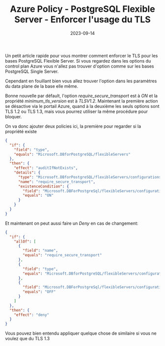 ﻿---
layout: post
title: Azure Policy - PostgreSQL Flexible Server - Enforcer l'usage du TLS
date: 2023-09-14
categories: ["Azure", "Policy"]
githubcommentIdtoreplace:
---

Un petit article rapide pour vous montrer comment enforcer le TLS pour les bases PostgreSQL Flexible Server. Si vous regardez dans les options du control plan Azure vous n'allez pas trouver d'option comme sur les bases PostgreSQL Single Server.

Cependant en fouillant bien vous allez trouver l'option dans les paramètres du data plane de la base elle même.

Bonne nouvelle par défault, l'option _require_secure_transport_ est à _ON_ et la propriété _minimum_tls_version_ est à _TLSV1.2_.
Maintenant la première action se désactive via le portail Azure, quand à la deuxième les seuls options sont TLS 1.2 ou TLS 1.3, mais vous pourrez utiliser la même procédure pour bloquer.

On va donc ajouter deux policies ici, la première pour regarder si la propriété existe

```json
{
  "if": {
    "field": "type",
    "equals": "Microsoft.DBforPostgreSQL/flexibleServers"
  },
  "then": {
    "effect": "auditIfNotExists",
    "details": {
      "type": "Microsoft.DBforPostgreSQL/flexibleServers/configurations",
      "name": "require_secure_transport",
      "existenceCondition": {
        "field": "Microsoft.DBForPostgreSql/flexibleServers/configurations/value",
        "equals": "ON"
      }
    }
  }
}
```

Et maintenant on peut aussi faire un _Deny_ en cas de changement:

```json
{
  "if": {
    "allOf": [
      {
        "field": "name",
        "equals": "require_secure_transport"
      },
      {
        "field": "type",
        "equals": "Microsoft.DBforPostgreSQL/flexibleServers/configurations"
      },
      {
        "field": "Microsoft.DBForPostgreSql/flexibleServers/configurations/value",
        "equals": "OFF"
      }
    ]
  },
  "then": {
    "effect": "deny"
  }
}
```

Vous pouvez bien entendu appliquer quelque chose de similaire si vous ne voulez que du TLS 1.3
